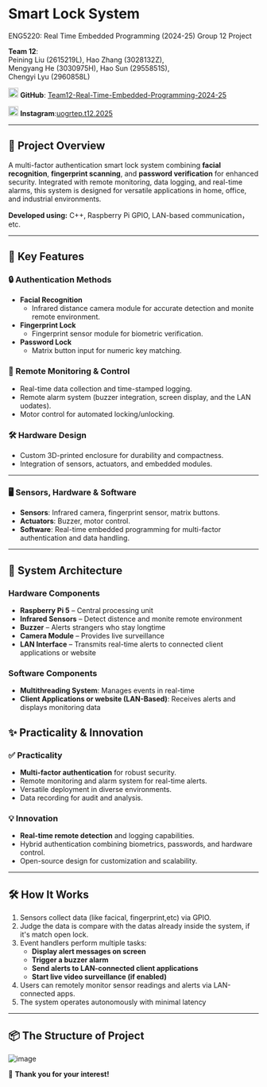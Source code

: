 # Smart Lock System  
ENG5220: Real Time Embedded Programming (2024-25) Group 12 Project

**Team 12**:  
Peining Liu (2615219L), Hao Zhang (3028132Z),  
Mengyang He (3030975H), Hao Sun (2955851S),  
Chengyi Lyu (2960858L)  


  <img 
    src="https://github.com/user-attachments/assets/1f0445d5-08b7-437e-8585-058f80ac4d8c" 
    alt="Github" 
    width="20"
  />
**GitHub**: [Team12-Real-Time-Embedded-Programming-2024-25](https://github.com/Peink/Team12-Real-Time-Embedded-Programming-2024-25)  


  <img 
    src="https://github.com/user-attachments/assets/0add5f06-649c-413e-aa76-046fde2687fd" 
    alt="Instagram" 
    width="20"
  />
**Instagram**:[uogrtep.t12.2025](https://www.instagram.com/uogrtep.t12.2025/) 


---

## 🚀 Project Overview  
A multi-factor authentication smart lock system combining **facial recognition**, **fingerprint scanning**, and **password verification** for enhanced security. Integrated with remote monitoring, data logging, and real-time alarms, this system is designed for versatile applications in home, office, and industrial environments.  

**Developed using:** C++, Raspberry Pi GPIO, LAN-based communication，etc.

---

## 🌟 Key Features
 
### 🔒 Authentication Methods  
- **Facial Recognition**  
  - Infrared distance camera module for accurate detection and monite remote environment.  
- **Fingerprint Lock**  
  - Fingerprint sensor module for biometric verification.  
- **Password Lock**  
  - Matrix button input for numeric key matching.  

### 📡 Remote Monitoring & Control  
- Real-time data collection and time-stamped logging.  
- Remote alarm system (buzzer integration, screen display, and the LAN uodates).  
- Motor control for automated locking/unlocking.  

### 🛠️ Hardware Design  
- Custom 3D-printed enclosure for durability and compactness.  
- Integration of sensors, actuators, and embedded modules.  

---

### 🖥️ Sensors, Hardware & Software  
- **Sensors**: Infrared camera, fingerprint sensor, matrix buttons.  
- **Actuators**: Buzzer, motor control.  
- **Software**: Real-time embedded programming for multi-factor authentication and data handling.  

---
## 📌 System Architecture

### **Hardware Components**
- **Raspberry Pi 5** – Central processing unit
- **Infrared Sensors** – Detect distence and monite remote environment
- **Buzzer** – Alerts strangers who stay longtime
- **Camera Module** – Provides live surveillance
- **LAN Interface** – Transmits real-time alerts to connected client applications or website

### **Software Components**
- **Multithreading System**: Manages events in real-time
- **Client Applications or website (LAN-Based)**: Receives alerts and displays monitoring data


## ✨ Practicality & Innovation  

### ✅ Practicality  
- **Multi-factor authentication** for robust security.  
- Remote monitoring and alarm system for real-time alerts.  
- Versatile deployment in diverse environments.  
- Data recording for audit and analysis.  

### 💡 Innovation  
- **Real-time remote detection** and logging capabilities.  
- Hybrid authentication combining biometrics, passwords, and hardware control.  
- Open-source design for customization and scalability.  
---
## 🛠️ How It Works
1. Sensors collect data (like facical, fingerprint,etc) via GPIO.
2. Judge the data is compare with the datas already inside the system, if it's match open lock.
3. Event handlers perform multiple tasks:
   - **Display alert messages on screen**
   - **Trigger a buzzer alarm**
   - **Send alerts to LAN-connected client applications**
   - **Start live video surveillance (if enabled)**
4. Users can remotely monitor sensor readings and alerts via LAN-connected apps.
5. The system operates autonomously with minimal latency
---
## 📦 The Structure of Project
![image](https://github.com/Peink/Team12-Real-Time-Embedded-Programming-2024-25/blob/main/Structure%20.svg)

🌟 **Thank you for your interest!**  

